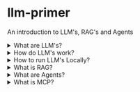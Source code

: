 # llm-primer
An introduction to LLM's, RAG's and Agents

<details>
<Summary>What are LLM's? </summary>
A large language model (LLM) is a machine learning model designed for natural language processing tasks, especially language generation. LLMs are language models with many parameters, and are trained with self-supervised learning on a vast amount of text. 
</details>

<details>
<Summary>How do LLM's work?</summary>
At its core, an LLM takes text as input and tries to predict the next word in that sequence. This process is repeated until the model generates an End of Sequence(EOS) token.

Example:

### 🧠 How an LLM Answers: “What is the capital of India?”

---

#### 📌 Overview  
Large Language Models like ChatGPT process input in a series of steps to generate a meaningful response — one word at a time.

---

#### 🔍 **Step-by-Step Breakdown**

##### 1. **Tokenization**
> ✂️ The input is split into smaller pieces called *tokens*.

```
Input: "What is the capital of India?"
Tokens: ["What", "is", "the", "capital", "of", "India", "?"]
```

---

##### 2. **Embedding**
> 🔢 Each token is converted into a high-dimensional vector that captures its meaning.

```
Example:
"India" → [0.21, -1.44, 0.33, ...]
```

---

##### 3. **Positional Encoding**
> 📏 The model adds position information to each token’s vector to understand order.

| Token   | Position | Combined Vector |
|---------|----------|-----------------|
| "What"  | 0        | Meaning + Pos 0 |
| "India" | 5        | Meaning + Pos 5 |

---

##### 4. **Transformer Layers**
> 🏗️ This is where the real “thinking” happens — multiple layers analyze the entire sentence.

Each layer includes:
- **Self-Attention:** Tokens look at each other to understand context.
- **Feedforward Network:** Extra computation to refine understanding.

🔄 Repeated across many layers.

---

##### 5. **Autoregressive Generation**
> ✍️ The model generates one word at a time by predicting the most likely next token.

| Step | Model Sees | Model Predicts |
|------|------------|----------------|
| 1    | Question   | `"The"`        |
| 2    | + "The"    | `"capital"`    |
| 3    | + "capital"| `"of"`         |
| 4    | + "of"     | `"India"`      |
| 5    | + "India"  | `"is"`         |
| 6    | + "is"     | `"New"`        |
| 7    | + "New"    | `"Delhi"`      |
| 8    | + "Delhi"  | `"."`          |
| 9    | + "."      | `[EOS]` ← *(End of Sequence)*

---

##### ✅ **Final Output:**
```
"The capital of India is New Delhi."
```

---

### 🧠 Recap
![LLM Steps Recap](images/llm_steps.png)

---

### 📚 Resources

- 🔗 [Transformer Visualizer](https://poloclub.github.io/transformer-explainer/)

---
</details>



<details>
<Summary>How to run LLM's Locally?</summary>

### 📥 Step 1: Install Ollama

Ollama is a tool that lets you run large language models locally on your machine.

#### 🖥️ For macOS

```bash
curl -fsSL https://ollama.com/install.sh | sh
```

#### 🐧 For Linux

```bash
curl -fsSL https://ollama.com/install.sh | sh
```

> ✅ This installs the `ollama` command-line tool and sets it up.

#### 🪟 For Windows

1. Download the installer from: [https://ollama.com/download](https://ollama.com/download)
2. Run the installer and follow the instructions.

---

### 🧠 Step 2: Download a Model

You can pull a model using the `ollama pull` command.

#### Example: Pull the LLaMA 3 model

```bash
ollama pull qwen3:0.6b
```

Other popular models:
- `mistral`
- `gemma`
- `llama2`
- `codellama`

---

### 🚀 Step 3: Run the Model

Once the model is downloaded, you can start a chat session:

```bash
ollama run qwen3:0.6b
```

Then just type your questions or prompts!

---

### ⚙️ Tips

- Use `ollama list` to see all downloaded models.
- Use `ollama run <model-name>` to chat with any installed model.
- Check system requirements: Ollama works best with enough RAM and a modern CPU or GPU.

---

### 📚 Resources

- 🔗 [Ollama Website](https://ollama.com/)
- 📖 [Ollama Documentation](https://ollama.com/library)

---
</details>

<details>
<Summary>What is RAG? </summary>
Retrieval-augmented generation is a technique that enables large language models to retrieve and incorporate new information. With RAG, LLMs do not respond to user queries until they refer to a specified set of documents. These documents supplement information from the LLM's pre-existing training data.

A code example of a simple RAG application is provided [here](rag)
</details>

<details>
<Summary>What are Agents? </summary>

An artificial intelligence (AI) agent refers to a system or program that is capable of autonomously performing tasks on behalf of a user or another system by designing its workflow and utilizing available tools.

AI agents can encompass a wide range of functionalities beyond natural language processing including decision-making, problem-solving, interacting with external environments and executing actions.

These agents can be deployed in various applications to solve complex tasks in various enterprise contexts from software design and IT automation to code-generation tools and conversational assistants. They use the advanced natural language processing techniques of large language models (LLMs) to comprehend and respond to user inputs step-by-step and determine when to call on external tools.

A code example of a simple agentic application is provided [here](agent)
</details>

<details>
<Summary>What is MCP? </summary>

Today, we're open-sourcing the Model Context Protocol (MCP), a new standard for connecting AI assistants to the systems where data lives, including content repositories, business tools, and development environments. Its aim is to help frontier models produce better, more relevant responses.

A code example a MCP server and a langchain agent using the MCP can be found here [here](mcp)
</details>